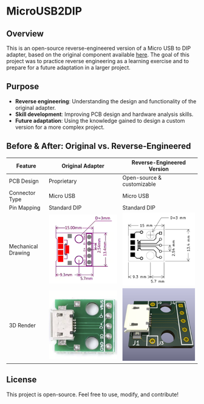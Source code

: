 # MicroUSB2DIP

## Overview
This is an open-source reverse-engineered version of a Micro USB to DIP adapter, based on the original component available [here](https://fr.aliexpress.com/item/32947889760.html). The goal of this project was to practice reverse engineering as a learning exercise and to prepare for a future adaptation in a larger project.

## Purpose
- **Reverse engineering**: Understanding the design and functionality of the original adapter.
- **Skill development**: Improving PCB design and hardware analysis skills.
- **Future adaptation**: Using the knowledge gained to design a custom version for a more complex project.

## Before & After: Original vs. Reverse-Engineered

| Feature            | Original Adapter | Reverse-Engineered Version |
|--------------------|----------------|---------------------------|
| PCB Design        | Proprietary     | Open-source & customizable |
| Connector Type    | Micro USB       | Micro USB |
| Pin Mapping      | Standard DIP    | Standard DIP |
| Mechanical Drawing  | ![Original PCB Drawing](images/original_pcb.png) | ![Reverse-Engineered PCB Drawing](images/reversed_pcb.png) |
| 3D Render        | ![Original Circuit Photo](images/original_3d.png) | ![Reversed 3D View](images/reversed_3d.png) |

## License
This project is open-source. Feel free to use, modify, and contribute!
